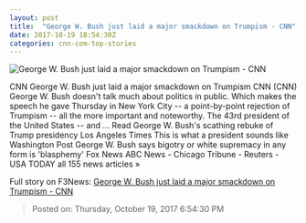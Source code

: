 ```yaml
---
layout: post
title:  "George W. Bush just laid a major smackdown on Trumpism - CNN"
date: 2017-10-19 18:54:30Z
categories: cnn-com-top-stories
---
```


![George W. Bush just laid a major smackdown on Trumpism - CNN](http://cdn.cnn.com/cnnnext/dam/assets/160221153233-donald-trump-george-bush-43-composite-super-tease.jpg)

CNN George W. Bush just laid a major smackdown on Trumpism CNN (CNN) George W. Bush doesn't talk much about politics in public. Which makes the speech he gave Thursday in New York City -- a point-by-point rejection of Trumpism -- all the more important and noteworthy. The 43rd president of the United States -- and ... Read George W. Bush's scathing rebuke of Trump presidency Los Angeles Times This is what a president sounds like Washington Post George W. Bush says bigotry or white supremacy in any form is 'blasphemy' Fox News ABC News - Chicago Tribune - Reuters - USA TODAY all 155 news articles »


Full story on F3News: [George W. Bush just laid a major smackdown on Trumpism - CNN](http://www.f3nws.com/n/ArWDFJ)

> Posted on: Thursday, October 19, 2017 6:54:30 PM
